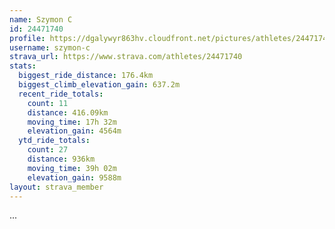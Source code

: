 ```yaml
---
name: Szymon C
id: 24471740
profile: https://dgalywyr863hv.cloudfront.net/pictures/athletes/24471740/7213253/2/large.jpg
username: szymon-c
strava_url: https://www.strava.com/athletes/24471740
stats:
  biggest_ride_distance: 176.4km
  biggest_climb_elevation_gain: 637.2m
  recent_ride_totals:
    count: 11
    distance: 416.09km
    moving_time: 17h 32m
    elevation_gain: 4564m
  ytd_ride_totals:
    count: 27
    distance: 936km
    moving_time: 39h 02m
    elevation_gain: 9588m
layout: strava_member
--- 
```

...
